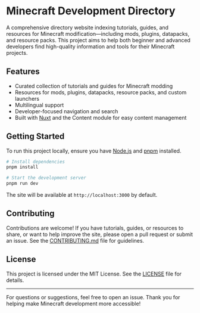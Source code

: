 # Minecraft Development Directory

A comprehensive directory website indexing tutorials, guides, and resources for Minecraft modification—including mods, plugins, datapacks, and resource packs. This project aims to help both beginner and advanced developers find high-quality information and tools for their Minecraft projects.

## Features

- Curated collection of tutorials and guides for Minecraft modding
- Resources for mods, plugins, datapacks, resource packs, and custom launchers
- Multilingual support
- Developer-focused navigation and search
- Built with [Nuxt](https://nuxt.com/) and the Content module for easy content management

## Getting Started

To run this project locally, ensure you have [Node.js](https://nodejs.org/) and [pnpm](https://pnpm.io/) installed.

```bash
# Install dependencies
pnpm install

# Start the development server
pnpm run dev
```

The site will be available at `http://localhost:3000` by default.

## Contributing

Contributions are welcome! If you have tutorials, guides, or resources to share, or want to help improve the site, please open a pull request or submit an issue. See the [CONTRIBUTING.md](CONTRIBUTING.md) file for guidelines.

## License

This project is licensed under the MIT License. See the [LICENSE](LICENSE.md) file for details.

---

For questions or suggestions, feel free to open an issue. Thank you for helping make Minecraft development more accessible!
